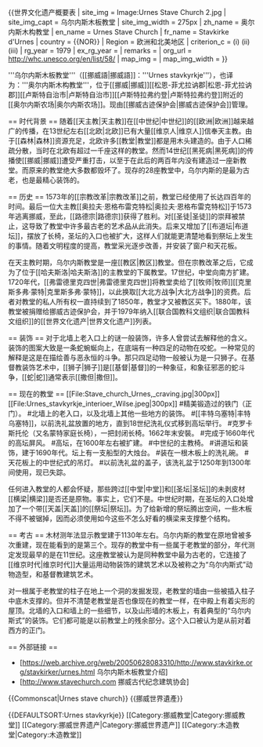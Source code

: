 {{世界文化遗产概要表
| site_img = Image:Urnes Stave Church 2.jpg
| site_img_capt = 乌尔内斯木板教堂
| site_img_width = 275px
| zh_name = 奥尔内斯木构教堂
| en_name = Urnes Stave Church
| fr_name = Stavkirke d'Urnes
| country = {{NOR}}
| Region = 欧洲和北美地区
| criterion_c = (i) (ii) (iii)
| rg_year = 1979
| ex_rg_year = 
| remarks = 
| org_url = http://whc.unesco.org/en/list/58/
| map_img = 
| map_img_width = 
}}

'''乌尔内斯木板教堂'''（[[挪威語|挪威語]]：'''Urnes stavkyrkje'''），也译为：'''奥尔内斯木构教堂'''，位于[[挪威|挪威]][[松恩-菲尤拉讷郡|松恩-菲尤拉讷郡]][[卢斯特自治市|卢斯特自治市]][[卢斯特拉弗约登|卢斯特拉弗约登]]附近的[[奥尔内斯农场|奥尔内斯农场]]。现由[[挪威古迹保护会|挪威古迹保护会]]管理。 

== 时代背景 ==
随着[[天主教|天主教]]在[[中世纪|中世纪]]的[[欧洲|欧洲]]越来越广的传播，在13世纪左右[[北欧|北欧]]已有大量[[维京人|维京人]]信奉天主教。由于[[森林|森林]]资源充足，北欧许多[[教堂|教堂]]都是用木头建造的。由于人口稀疏分散，当时在北欧有超过一千座这样的教堂。然而14世纪[[黑死病|黑死病]]的传播使[[挪威|挪威]]遭受严重打击，以至于在此后的两百年内没有建造过一座新教堂。而原来的教堂绝大多数都毁坏了。现存的28座教堂中，乌尔内斯的是最为古老，也是最精心装饰的。

== 历史 ==
1573年的[[宗教改革|宗教改革]]之前，教堂已经使用了长达四百年的时间。最后一位大主教[[奥拉夫·恩格布雷克特松|奥拉夫·恩格布雷克特松]]于1573年逃离挪威，至此，[[路德宗|路德宗]]获得了胜利。对[[圣徒|圣徒]]的崇拜被禁止，这导致了教堂中许多最古老的艺术品从此消失。后来又增加了[[布道坛|布道坛]]，摆放了长椅，圣坛的入口也被扩大，这样人们就能更清楚地看到祭坛上发生的事情。随着文明程度的提高，教堂采光逐步改善，并安装了窗户和天花板。

在天主教时期，乌尔内斯教堂是一座[[教区|教区]]教堂。但在宗教改革之后，它成为了位于[[哈夫斯洛|哈夫斯洛]]的主教堂的下属教堂。17世纪，中堂向南方扩建。1720年代，[[弗雷德里克四世|弗雷德里克四世]]将教堂卖给了[[牧师|牧师]][[克里斯多弗·蒙特|克里斯多弗·蒙特]]，以此换取[[大北方战争|大北方战争]]的资费。后者对教堂的私人所有权一直持续到了1850年，教堂才又被教区买下。1880年，该教堂被捐赠给挪威古迹保护会，并于1979年纳入[[联合国教科文组织|联合国教科文组织]]的[[世界文化遗产|世界文化遗产]]列表。

== 装饰 ==
对于北墙上老入口上的谜一般装饰，许多人曾尝试去解释他的含义。装饰的图案大致是一条蛇蜿蜒向上，在底端有一种四足的动物在咬蛇。一种常见的解释是这是在描绘善与恶永恒的斗争。那只四足动物一般被认为是一只狮子。在基督教装饰艺术中，[[狮子|狮子]]是[[基督|基督]]的一种象征，和象征邪恶的蛇斗争，[[蛇|蛇]]通常表示[[撒但|撒但]]。

== 现在的教堂 ==
[[File:Stave_church_Urnes,_craving.jpg|300px]]
[[File:Urnes_stavkyrkje_interioer_Wilse.jpeg|300px]]
#精美锻造过的铁门（正门）。
#北墙上的老入口，以及北墙上其他一些地方的装饰。
#[[丰特乌塞特|丰特乌塞特]]，以前洗礼盆放置的地方，直到18世纪洗礼仪式移到高坛举行。
#克罗卡斯托伦（又名蒙特家庭长椅），一把封闭长椅。1662年末安裝。
#完成于1660年代的高坛屏风。
#高坛，在1600年左右被扩建。
#中世纪的主教椅。
#讲道坛和装饰，建于1690年代。坛上有一支船型的大烛台。
#装在一根木板上的洗礼碗。
#天花板上的中世纪式的吊灯。
#以前洗礼盆的盖子，该洗礼盆于1250年到1300年间使用，现已失踪。

任何进入教堂的人都会怀疑，那些跨过[[中堂|中堂]]和[[圣坛|圣坛]]的未剥皮材[[横梁|横梁]]是否还是原物。事实上，它们不是。中世纪时期，在圣坛的入口处增加了一个带[[天盖|天盖]]的[[祭坛|祭坛]]。为了给新增的祭坛腾出空间，一些木板不得不被锯掉，因而必须使用如今这些不怎么好看的横梁来支撑整个结构。 

== 考古 ==
木材测年法显示教堂建于1130年左右。乌尔内斯的教堂在原地曾被多次重建，现在能看到的是第三个。现存的教堂中有一些属于老教堂的部分，年代测定发现最早的是在11世纪。这座教堂被认为是同种教堂中最为古老的，它连接了[[维京时代|维京时代]]大量运用动物装饰的建筑艺术以及被称之为“乌尔内斯式”动物造型，和基督教建筑艺术。

对一根属于老教堂的柱子在地上一个洞的发掘发现，老教堂的墙由一些被插入柱子中底木支撑的。但并不清楚老教堂是否也像现在的教堂一样，在中殿上有着尖形的屋顶。北墙的入口和墙上的一些细节，以及山形墙的木板上，有着典型的“乌尔内斯式”的装饰。它们都可能是以前教堂上的残余部分。这个入口被认为是从前对着西方的正门。

== 外部链接 ==
* [https://web.archive.org/web/20050628083310/http://www.stavkirke.org/stavkirker/urnes.html 乌尔内斯木板教堂介绍] 
* [http://www.stavechurch.com 挪威古代纪念建筑协会]

{{Commonscat|Urnes stave church}}
{{挪威世界遺產}}

{{DEFAULTSORT:Urnes stavkyrkje}}
[[Category:挪威教堂|Category:挪威教堂]]
[[Category:挪威世界遗产|Category:挪威世界遗产]]
[[Category:木造教堂|Category:木造教堂]]